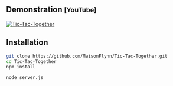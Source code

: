 ## Demonstration <small>[YouTube]</small>

[![Tic-Tac-Together](https://img.youtube.com/vi/2nHHa06_ngk/maxresdefault.jpg)](https://www.youtube.com/watch?v=2nHHa06_ngk)

## Installation

```bash
git clone https://github.com/MaisonFlynn/Tic-Tac-Together.git
cd Tic-Tac-Together
npm install
```

```bash
node server.js
```
